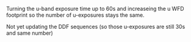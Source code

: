Turning the u-band exposure time up to 60s and increaseing the u WFD footprint so the number of u-exposures stays the same.

Not yet updating the DDF sequences (so those u-exposures are still 30s and same number)

